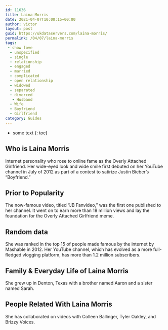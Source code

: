 ```yaml
---
id: 11636
title: Laina Morris
date: 2021-04-07T10:00:15+00:00
author: victor
layout: post
guid: https://ukdataservers.com/laina-morris/
permalink: /04/07/laina-morris
tags:
 - show love
  - unspecified
  - single
  - relationship
  - engaged
  - married
  - complicated
  - open relationship
  - widowed
  - separated
  - divorced
   - Husband
  - Wife
  - Boyfriend
  - Girlfriend
category: Guides
---
```


* some text
{: toc}


## Who is Laina Morris



Internet personality who rose to online fame as the Overly Attached Girlfriend. Her wide-eyed look and wide smile first debuted on her YouTube channel in July of 2012 as part of a contest to satirize Justin Bieber&#8217;s &#8220;Boyfriend.&#8221; 

                
                
                
## Prior to Popularity



The now-famous video, titled &#8220;JB Fanvideo,&#8221; was the first one published to her channel. It went on to earn more than 18 million views and lay the foundation for the Overly Attached Girlfriend meme.

                
                
                
## Random data



She was ranked in the top 15 of people made famous by the internet by Mashable in 2012. Her YouTube channel, which has evolved as a more full-fledged vlogging platform, has more than 1.2 million subscribers.

                
                
                
## Family & Everyday Life of Laina Morris



She grew up in Denton, Texas with a brother named Aaron and a sister named Sarah.

                
                
                
## People Related With Laina Morris



She has collaborated on videos with Colleen Ballinger, Tyler Oakley, and Brizzy Voices.

                
              
            
          
          
          
